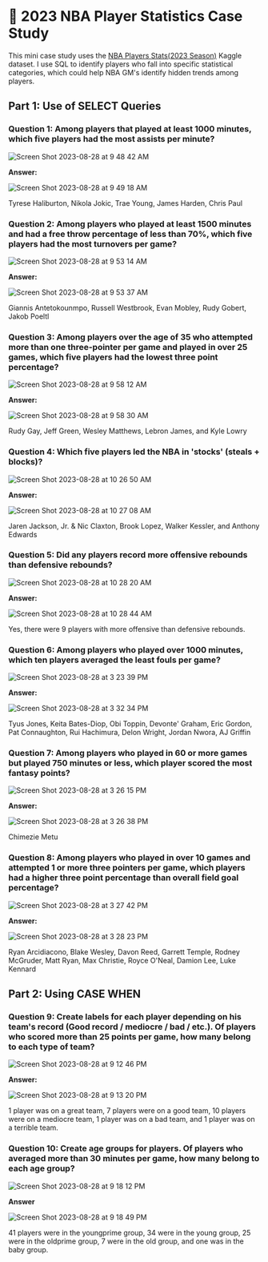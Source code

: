 # 🏀 2023 NBA Player Statistics Case Study

This mini case study uses the [NBA Players Stats(2023 Season)](https://www.kaggle.com/datasets/amirhosseinmirzaie/nba-players-stats2023-season) Kaggle dataset. I use SQL to identify players who fall into specific statistical categories, which could help NBA GM's identify hidden trends among players. 


## Part 1: Use of SELECT Queries

### Question 1: Among players that played at least 1000 minutes, which five players had the most assists per minute? ###

![Screen Shot 2023-08-28 at 9 48 42 AM](https://github.com/JacksonWaddleton/2023-nba-stats/assets/42299047/198a6579-3c75-44fd-889d-5bddafddea35)

**Answer:**

![Screen Shot 2023-08-28 at 9 49 18 AM](https://github.com/JacksonWaddleton/2023-nba-stats/assets/42299047/c6899c99-8f2c-4b39-9626-5a55256bf365)

Tyrese Haliburton, Nikola Jokic, Trae Young, James Harden, Chris Paul 

### Question 2: Among players who played at least 1500 minutes and had a free throw percentage of less than 70%, which five players had the most turnovers per game? ###

![Screen Shot 2023-08-28 at 9 53 14 AM](https://github.com/JacksonWaddleton/2023-nba-stats/assets/42299047/af3e3baf-4161-4051-9a69-b859f16217de)

**Answer:**

![Screen Shot 2023-08-28 at 9 53 37 AM](https://github.com/JacksonWaddleton/2023-nba-stats/assets/42299047/ee9e8727-5783-415a-a1f3-c6a31ad9aafe)

Giannis Antetokounmpo, Russell Westbrook, Evan Mobley, Rudy Gobert, Jakob Poeltl

### Question 3: Among players over the age of 35 who attempted more than one three-pointer per game and played in over 25 games, which five players had the lowest three point percentage? ###

![Screen Shot 2023-08-28 at 9 58 12 AM](https://github.com/JacksonWaddleton/2023-nba-stats/assets/42299047/fa069820-9961-474d-9a3c-6a938b466b21)

**Answer:**

![Screen Shot 2023-08-28 at 9 58 30 AM](https://github.com/JacksonWaddleton/2023-nba-stats/assets/42299047/7fbf6828-e694-4dc4-b30c-7a850b475d0b)

Rudy Gay, Jeff Green, Wesley Matthews, Lebron James, and Kyle Lowry

### Question 4: Which five players led the NBA in 'stocks' (steals + blocks)? ###

![Screen Shot 2023-08-28 at 10 26 50 AM](https://github.com/JacksonWaddleton/2023-nba-stats/assets/42299047/d8d70869-5f9a-43e3-a829-5ec82a19b96d)

**Answer:**

![Screen Shot 2023-08-28 at 10 27 08 AM](https://github.com/JacksonWaddleton/2023-nba-stats/assets/42299047/0c476fd2-573e-44b5-a130-05fe9d6f637c)

Jaren Jackson, Jr. & Nic Claxton, Brook Lopez, Walker Kessler, and Anthony Edwards

### Question 5: Did any players record more offensive rebounds than defensive rebounds? ###

![Screen Shot 2023-08-28 at 10 28 20 AM](https://github.com/JacksonWaddleton/2023-nba-stats/assets/42299047/83838ace-cf21-49e1-a9f3-55c9412828cc)

**Answer:**

![Screen Shot 2023-08-28 at 10 28 44 AM](https://github.com/JacksonWaddleton/2023-nba-stats/assets/42299047/a5351171-349e-462d-bf59-ab2bff580019)

Yes, there were 9 players with more offensive than defensive rebounds. 

### Question 6: Among players who played over 1000 minutes, which ten players averaged the least fouls per game? ###

![Screen Shot 2023-08-28 at 3 23 39 PM](https://github.com/JacksonWaddleton/2023-nba-stats/assets/42299047/06672c92-2e7e-4b50-b9f5-28ccbf20e802)

**Answer:**

![Screen Shot 2023-08-28 at 3 32 34 PM](https://github.com/JacksonWaddleton/2023-nba-stats/assets/42299047/2e19c200-0a70-4d01-9ee1-c53abb50ce8d)

Tyus Jones, Keita Bates-Diop, Obi Toppin, Devonte' Graham, Eric Gordon, Pat Connaughton, Rui Hachimura, Delon Wright, Jordan Nwora, AJ Griffin 

### Question 7: Among players who played in 60 or more games but played 750 minutes or less, which player scored the most fantasy points?  ###

![Screen Shot 2023-08-28 at 3 26 15 PM](https://github.com/JacksonWaddleton/2023-nba-stats/assets/42299047/602d109b-5913-492c-9d17-1cff0c47e6ee)

**Answer:**

![Screen Shot 2023-08-28 at 3 26 38 PM](https://github.com/JacksonWaddleton/2023-nba-stats/assets/42299047/9efeaaea-3612-4cc4-8c33-5a5bc4aa292e)

Chimezie Metu

### Question 8: Among players who played in over 10 games and attempted 1 or more three pointers per game, which players had a higher three point percentage than overall field goal percentage? ### 

![Screen Shot 2023-08-28 at 3 27 42 PM](https://github.com/JacksonWaddleton/2023-nba-stats/assets/42299047/2e030f1d-3d22-43b4-be59-306728d06033)

**Answer:**

![Screen Shot 2023-08-28 at 3 28 23 PM](https://github.com/JacksonWaddleton/2023-nba-stats/assets/42299047/2b42c912-cb2b-4c5e-9014-d405cc5f4c2e)

Ryan Arcidiacono, Blake Wesley, Davon Reed, Garrett Temple, Rodney McGruder, Matt Ryan, Max Christie, Royce O'Neal, Damion Lee, Luke Kennard

## Part 2: Using CASE WHEN ##

### Question 9: Create labels for each player depending on his team's record (Good record / mediocre / bad / etc.). Of players who scored more than 25 points per game, how many belong to each type of team? 

![Screen Shot 2023-08-28 at 9 12 46 PM](https://github.com/JacksonWaddleton/2023-nba-stats/assets/42299047/87bb6295-3c09-4d6c-8c66-6860b7d879d7)

**Answer:**

![Screen Shot 2023-08-28 at 9 13 20 PM](https://github.com/JacksonWaddleton/2023-nba-stats/assets/42299047/4fbf93d5-5cd2-40f0-a1e1-a29e2da6c311)

1 player was on a great team, 7 players were on a good team, 10 players were on a mediocre team, 1 player was on a bad team, and 1 player was on a terrible team. 

### Question 10: Create age groups for players. Of players who averaged more than 30 minutes per game, how many belong to each age group? ###

![Screen Shot 2023-08-28 at 9 18 12 PM](https://github.com/JacksonWaddleton/2023-nba-stats/assets/42299047/5683e7a3-869b-41b6-b6d7-c1f9079bf817)

**Answer**

![Screen Shot 2023-08-28 at 9 18 49 PM](https://github.com/JacksonWaddleton/2023-nba-stats/assets/42299047/e6746fa1-7593-465e-816a-539a7adbe7a3)

41 players were in the youngprime group, 34 were in the young group, 25 were in the oldprime group, 7 were in the old group, and one was in the baby group. 
